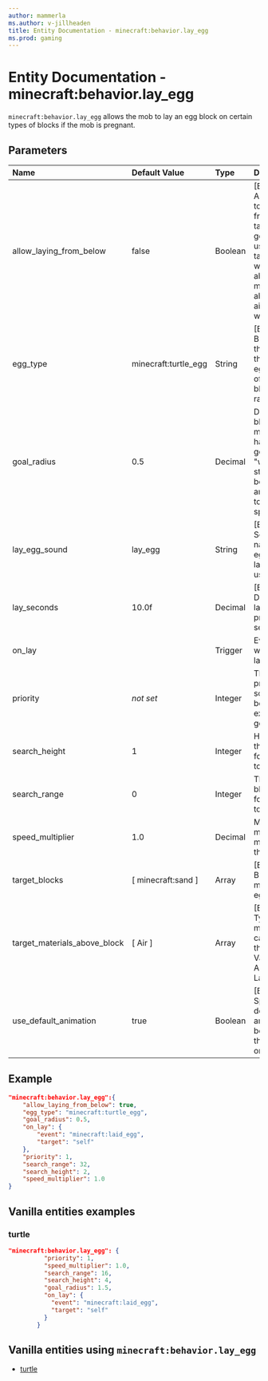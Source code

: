 ```yaml
---
author: mammerla
ms.author: v-jillheaden
title: Entity Documentation - minecraft:behavior.lay_egg
ms.prod: gaming
---
```


# Entity Documentation - minecraft:behavior.lay_egg

`minecraft:behavior.lay_egg` allows the mob to lay an egg block on certain types of blocks if the mob is pregnant.

## Parameters

|Name |Default Value  |Type  |Description  |
|:----------|:----------|:----------|:----------|
| allow_laying_from_below| false| Boolean | [EXPERIMENTAL] Allows the mob to lay its eggs from below the target if it can't get there. This is useful if the target block is water with air above, since mobs may not be able to get to the air block above water. |
| egg_type|  minecraft:turtle_egg| String | [EXPERIMENTAL] Block type for the egg to lay. If this is a turtle egg, the number of eggs in the block is randomly set. |
| goal_radius| 0.5| Decimal| Distance in blocks within the mob considers it has reached the goal. This is the "wiggle room" to stop the AI from bouncing back and forth trying to reach a specific spot |
| lay_egg_sound|  lay_egg| String| [EXPERIMENTAL] Sound event name for laying egg. Defaulted to lay_egg which is used for Turtles. |
| lay_seconds| 10.0f| Decimal| [EXPERIMENTAL] Duration of the laying egg process in seconds. |
| on_lay| | Trigger| Event to run when this mob lays the egg. |
|priority|*not set*|Integer|The higher the priority, the sooner this behavior will be executed as a goal.|
| search_height| 1| Integer|Height in blocks the mob will look for a target block to move towards |
| search_range| 0| Integer| The distance in blocks it will look for a target block to move towards |
| speed_multiplier| 1.0| Decimal| Movement speed multiplier of the mob when using this AI Goal |
| target_blocks| [ minecraft:sand ]| Array| [EXPERIMENTAL] Blocks that the mob can lay its eggs on top of. |
| target_materials_above_block| [ Air ]| Array| [EXPERIMENTAL] Types of materials that can exist above the target block. Valid types are Air, Water, and Lava. |
| use_default_animation| true| Boolean|  [EXPERIMENTAL] Specifies if the default lay-egg animation should be played when the egg is placed or not. |

## Example

```json
"minecraft:behavior.lay_egg":{
    "allow_laying_from_below": true,
    "egg_type": "minecraft:turtle_egg",
    "goal_radius": 0.5,
    "on_lay": {
        "event": "minecraft:laid_egg",
        "target": "self"
    },
    "priority": 1,
    "search_range": 32,
    "search_height": 2,
    "speed_multiplier": 1.0
}
```

## Vanilla entities examples

### turtle

```json
"minecraft:behavior.lay_egg": {
          "priority": 1,
          "speed_multiplier": 1.0,
          "search_range": 16,
          "search_height": 4,
          "goal_radius": 1.5,
          "on_lay": {
            "event": "minecraft:laid_egg",
            "target": "self"
          }
        }
```

## Vanilla entities using `minecraft:behavior.lay_egg`

- [turtle](../../../../Source/VanillaBehaviorPack_Snippets/entities/turtle.md)
